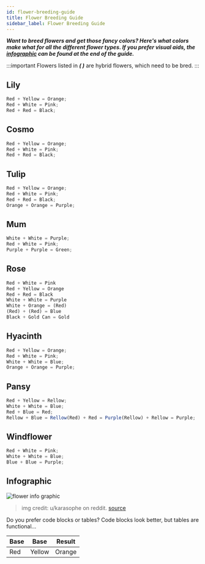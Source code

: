 ```yaml
---
id: flower-breeding-guide
title: Flower Breeding Guide
sidebar_label: Flower Breeding Guide
---
```


**_Want to breed flowers and get those fancy colors? Here's what colors make what for all the different flower types. If you prefer visual aids, the [infographic](#infographic) can be found at the end of the guide._**

:::important
Flowers listed in **_( )_** are hybrid flowers, which need to be bred.
:::

## Lily

```js
Red + Yellow = Orange;
Red + White = Pink;
Red + Red = Black;
```

## Cosmo

```js
Red + Yellow = Orange;
Red + White = Pink;
Red + Red = Black;
```

## Tulip

```js
Red + Yellow = Orange;
Red + White = Pink;
Red + Red = Black;
Orange + Orange = Purple;
```

## Mum

```js
White + White = Purple;
Red + White = Pink;
Purple + Purple = Green;
```

## Rose

```js
Red + White = Pink
Red + Yellow = Orange
Red + Red = Black
White + White = Purple
White + Orange = (Red)
(Red) + (Red) = Blue
Black + Gold Can = Gold
```

## Hyacinth

```js
Red + Yellow = Orange;
Red + White = Pink;
White + White = Blue;
Orange + Orange = Purple;
```

## Pansy

```js
Red + Yellow = Rellow;
White + White = Blue;
Red + Blue = Red;
Rellow + Blue = Rellow(Red) + Red = Purple(Rellow) + Rellow = Purple;
```

## Windflower

```js
Red + White = Pink;
White + White = Blue;
Blue + Blue = Purple;
```

## Infographic

![flower info graphic](https://i.imgur.com/ZUheKz3.jpg)

> img credit: u/karasophe on reddit. <a href="https://www.reddit.com/r/AnimalCrossing/comments/fu5s1a/a_guide_for_creating_hybrid_flowers_in_animal/" target="_blank">source</a>

Do you prefer code blocks or tables? Code blocks look better, but tables are functional...

| Base | Base   | Result |
| ---- | ------ | ------ |
| Red  | Yellow | Orange |
